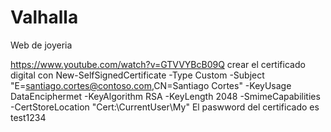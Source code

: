 # Valhalla
Web de joyeria

https://www.youtube.com/watch?v=GTVVYBcB09Q
crear el certificado digital con New-SelfSignedCertificate -Type Custom -Subject "E=santiago.cortes@contoso.com,CN=Santiago Cortes" -KeyUsage DataEnciphermet -KeyAlgorithm RSA -KeyLength 2048 -SmimeCapabilities -CertStoreLocation "Cert:\CurrentUser\My"
El paswword del certificado es test1234